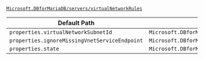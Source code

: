 [`Microsoft.DBforMariaDB/servers/virtualNetworkRules`](https://docs.microsoft.com/en-us/azure/templates/microsoft.dbformariadb/servers/virtualnetworkrules)

| Default Path | Alias |
|---|---|
| `properties.virtualNetworkSubnetId` | `Microsoft.DBforMariaDB/servers/virtualNetworkRules/virtualNetworkSubnetId` |
| `properties.ignoreMissingVnetServiceEndpoint` | `Microsoft.DBforMariaDB/servers/virtualNetworkRules/ignoreMissingVnetServiceEndpoint` |
| `properties.state` | `Microsoft.DBforMariaDB/servers/virtualNetworkRules/state` |

